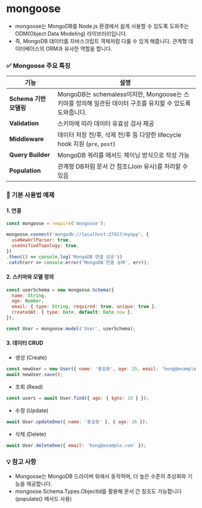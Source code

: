 # mongoose

- mongoose는 MongoDB를 Node.js 환경에서 쉽게 사용할 수 있도록 도와주는 ODM(Object Data Modeling) 라이브러리입니다.
- 즉, MongoDB 데이터를 자바스크립트 객체처럼 다룰 수 있게 해줍니다. 관계형 데이터베이스의 ORM과 유사한 역할을 합니다.

### ✅ Mongoose 주요 특징

| 기능                   | 설명 |
|------------------------|------|
| **Schema 기반 모델링** | MongoDB는 schemaless이지만, Mongoose는 스키마를 정의해 일관된 데이터 구조를 유지할 수 있도록 도와줍니다. |
| **Validation**         | 스키마에 따라 데이터 유효성 검사 제공 |
| **Middleware**         | 데이터 저장 전/후, 삭제 전/후 등 다양한 lifecycle hook 지원 (`pre`, `post`) |
| **Query Builder**      | MongoDB 쿼리를 메서드 체이닝 방식으로 작성 가능 |
| **Population**         | 관계형 DB처럼 문서 간 참조(Join 유사)를 처리할 수 있음 |


### 🧱 기본 사용법 예제
#### 1. 연결
```js
const mongoose = require('mongoose');

mongoose.connect('mongodb://localhost:27017/myapp', {
  useNewUrlParser: true,
  useUnifiedTopology: true,
})
.then(() => console.log('MongoDB 연결 성공'))
.catch(err => console.error('MongoDB 연결 실패', err));
```

#### 2. 스키마와 모델 정의
```js
const userSchema = new mongoose.Schema({
  name: String,
  age: Number,
  email: { type: String, required: true, unique: true },
  createdAt: { type: Date, default: Date.now },
});

const User = mongoose.model('User', userSchema);
```

#### 3. 데이터 CRUD
- 생성 (Create)
```js
const newUser = new User({ name: '홍길동', age: 25, email: 'hong@example.com' });
await newUser.save();
```

- 조회 (Read)
```js
const users = await User.find({ age: { $gte: 18 } });
```

- 수정 (Update)
```js
await User.updateOne({ name: '홍길동' }, { age: 26 });
```

- 삭제 (Delete)
```js
await User.deleteOne({ email: 'hong@example.com' });
```


### 💡 참고 사항
- Mongoose는 MongoDB 드라이버 위에서 동작하며, 더 높은 수준의 추상화와 기능을 제공합니다.
- mongoose.Schema.Types.ObjectId를 활용해 문서 간 참조도 가능합니다 (populate() 메서드 사용)
